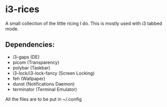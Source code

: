 # i3-rices

A small collection of the little ricing I do. This is mostly used with i3 tabbed mode.

## Dependencies:

- i3-gaps (DE)
- picom (Transparency)
- polybar (Taskbar)
- i3-lock/i3-lock-fancy (Screen Locking)
- feh (Wallpaper)
- dunst (Notifications Daemon)
- terminator (Terminal Emulator)

All the files are to be put in ~/.config